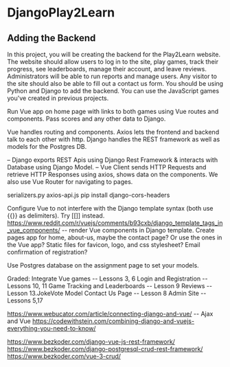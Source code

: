 # DjangoPlay2Learn
## Adding the Backend

In this project, you will be creating the backend for the Play2Learn website.
The website should allow users to log in to the site, play games, track their progress, see leaderboards, manage their account, and leave reviews.
Administrators will be able to run reports and manage users.
Any visitor to the site should also be able to fill out a contact us form.
You should be using Python and Django to add the backend.
You can use the JavaScript games you've created in previous projects.


Run Vue app on home page with links to both games using Vue routes and components. Pass scores and any other data to Django.

Vue handles routing and components.
Axios lets the frontend and backend talk to each other with http.
Django handles the REST framework as well as models for the Postgres DB.

– Django exports REST Apis using Django Rest Framework & interacts with Database using Django Model.
– Vue Client sends HTTP Requests and retrieve HTTP Responses using axios, shows data on the components. We also use Vue Router for navigating to pages.

serializers.py
axios-api.js
pip install django-cors-headers

Configure Vue to not interfere with the Django template syntax (both use {{}} as delimiters). Try [[]] instead.
https://www.reddit.com/r/vuejs/comments/b93cxb/django_template_tags_in_vue_components/ -- render Vue components in Django template.
Create pages app for home, about-us, maybe the contact page? Or use the ones in the Vue app?
Static files for favicon, logo, and css stylesheet?
Email confirmation of registration?

Use Postgres database on the assignment page to set your models.

Graded:
    Integrate Vue games -- Lessons 3, 6
    Login and Registration -- Lessons 10, 11
    Game Tracking and Leaderboards -- Lesson 9
    Reviews -- Lesson 13.JokeVote Model
    Contact Us Page -- Lesson 8
    Admin Site -- Lessons 5,17


https://www.webucator.com/article/connecting-django-and-vue/
-- Ajax and Vue
https://codewithstein.com/combining-django-and-vuejs-everything-you-need-to-know/

https://www.bezkoder.com/django-vue-js-rest-framework/
https://www.bezkoder.com/django-postgresql-crud-rest-framework/
https://www.bezkoder.com/vue-3-crud/
